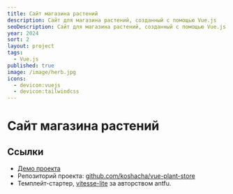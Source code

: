 ```yaml
---
title: Сайт магазина растений
description: Сайт для магазина растений, созданный с помощью Vue.js
seoDescription: Сайт для магазина растений, созданный с помощью Vue.js
year: 2024
sort: 2
layout: project
tags:
  - Vue.js
published: true
image: /image/herb.jpg
icons:
  - devicon:vuejs
  - devicon:tailwindcss
---
```


# Сайт магазина растений

## Ссылки

- [Демо проекта](https://vue-plant-store.vercel.app/)
- Репозиторий проекта: [github.com/koshacha/vue-plant-store](https://github.com/koshacha/vue-plant-store)
- Темплейт-стартер, [vitesse-lite](https://github.com/antfu-collective/vitesse-lite) за авторством antfu.
